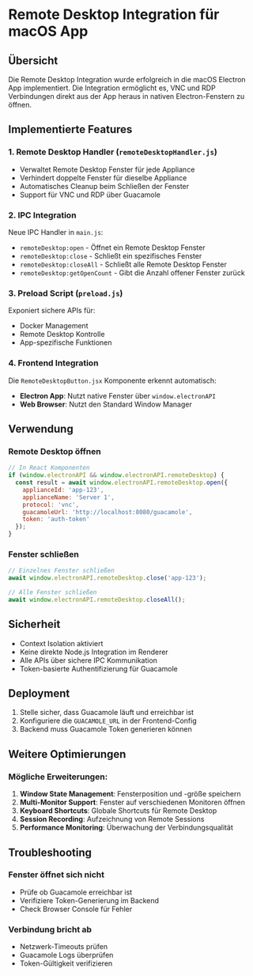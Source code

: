 # Remote Desktop Integration für macOS App

## Übersicht

Die Remote Desktop Integration wurde erfolgreich in die macOS Electron App implementiert. Die Integration ermöglicht es, VNC und RDP Verbindungen direkt aus der App heraus in nativen Electron-Fenstern zu öffnen.

## Implementierte Features

### 1. Remote Desktop Handler (`remoteDesktopHandler.js`)
- Verwaltet Remote Desktop Fenster für jede Appliance
- Verhindert doppelte Fenster für dieselbe Appliance
- Automatisches Cleanup beim Schließen der Fenster
- Support für VNC und RDP über Guacamole

### 2. IPC Integration
Neue IPC Handler in `main.js`:
- `remoteDesktop:open` - Öffnet ein Remote Desktop Fenster
- `remoteDesktop:close` - Schließt ein spezifisches Fenster
- `remoteDesktop:closeAll` - Schließt alle Remote Desktop Fenster
- `remoteDesktop:getOpenCount` - Gibt die Anzahl offener Fenster zurück

### 3. Preload Script (`preload.js`)
Exponiert sichere APIs für:
- Docker Management
- Remote Desktop Kontrolle
- App-spezifische Funktionen

### 4. Frontend Integration
Die `RemoteDesktopButton.jsx` Komponente erkennt automatisch:
- **Electron App**: Nutzt native Fenster über `window.electronAPI`
- **Web Browser**: Nutzt den Standard Window Manager

## Verwendung

### Remote Desktop öffnen
```javascript
// In React Komponenten
if (window.electronAPI && window.electronAPI.remoteDesktop) {
  const result = await window.electronAPI.remoteDesktop.open({
    applianceId: 'app-123',
    applianceName: 'Server 1',
    protocol: 'vnc',
    guacamoleUrl: 'http://localhost:8080/guacamole',
    token: 'auth-token'
  });
}
```

### Fenster schließen
```javascript
// Einzelnes Fenster schließen
await window.electronAPI.remoteDesktop.close('app-123');

// Alle Fenster schließen
await window.electronAPI.remoteDesktop.closeAll();
```

## Sicherheit

- Context Isolation aktiviert
- Keine direkte Node.js Integration im Renderer
- Alle APIs über sichere IPC Kommunikation
- Token-basierte Authentifizierung für Guacamole

## Deployment

1. Stelle sicher, dass Guacamole läuft und erreichbar ist
2. Konfiguriere die `GUACAMOLE_URL` in der Frontend-Config
3. Backend muss Guacamole Token generieren können

## Weitere Optimierungen

### Mögliche Erweiterungen:
1. **Window State Management**: Fensterposition und -größe speichern
2. **Multi-Monitor Support**: Fenster auf verschiedenen Monitoren öffnen
3. **Keyboard Shortcuts**: Globale Shortcuts für Remote Desktop
4. **Session Recording**: Aufzeichnung von Remote Sessions
5. **Performance Monitoring**: Überwachung der Verbindungsqualität

## Troubleshooting

### Fenster öffnet sich nicht
- Prüfe ob Guacamole erreichbar ist
- Verifiziere Token-Generierung im Backend
- Check Browser Console für Fehler

### Verbindung bricht ab
- Netzwerk-Timeouts prüfen
- Guacamole Logs überprüfen
- Token-Gültigkeit verifizieren
